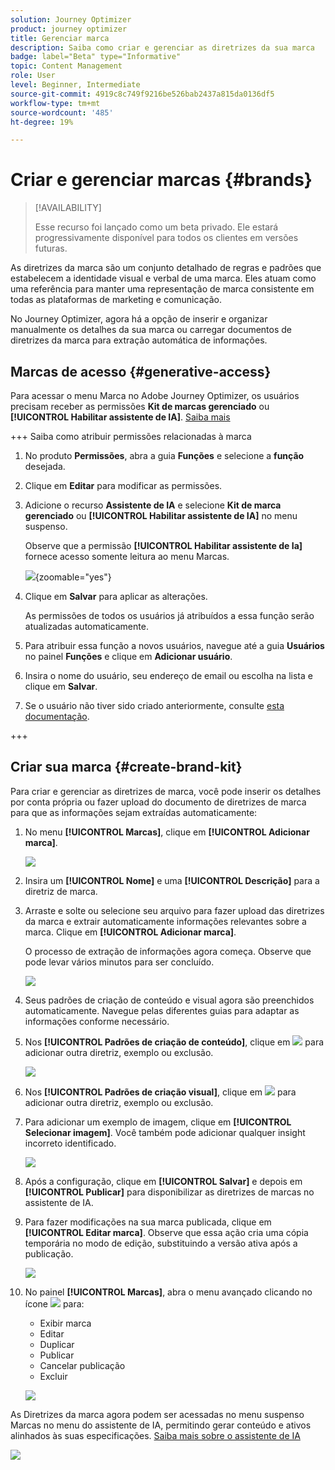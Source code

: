 ```yaml
---
solution: Journey Optimizer
product: journey optimizer
title: Gerenciar marca
description: Saiba como criar e gerenciar as diretrizes da sua marca
badge: label="Beta" type="Informative"
topic: Content Management
role: User
level: Beginner, Intermediate
source-git-commit: 4919c8c749f9216be526bab2437a815da0136df5
workflow-type: tm+mt
source-wordcount: '485'
ht-degree: 19%

---
```


# Criar e gerenciar marcas {#brands}

>[!AVAILABILITY]
>
>Esse recurso foi lançado como um beta privado. Ele estará progressivamente disponível para todos os clientes em versões futuras.
>

As diretrizes da marca são um conjunto detalhado de regras e padrões que estabelecem a identidade visual e verbal de uma marca. Eles atuam como uma referência para manter uma representação de marca consistente em todas as plataformas de marketing e comunicação.

No Journey Optimizer, agora há a opção de inserir e organizar manualmente os detalhes da sua marca ou carregar documentos de diretrizes da marca para extração automática de informações.

## Marcas de acesso {#generative-access}

Para acessar o menu Marca no Adobe Journey Optimizer, os usuários precisam receber as permissões **Kit de marcas gerenciado** ou **[!UICONTROL Habilitar assistente de IA]**. [Saiba mais](../administration/permissions.md)

+++  Saiba como atribuir permissões relacionadas à marca

1. No produto **Permissões**, abra a guia **Funções** e selecione a **função** desejada.

1. Clique em **Editar** para modificar as permissões.

1. Adicione o recurso **Assistente de IA** e selecione **Kit de marca gerenciado** ou **[!UICONTROL Habilitar assistente de IA]** no menu suspenso.

   Observe que a permissão **[!UICONTROL Habilitar assistente de Ia]** fornece acesso somente leitura ao menu Marcas.

   ![](assets/brands-permission.png){zoomable="yes"}

1. Clique em **Salvar** para aplicar as alterações.

   As permissões de todos os usuários já atribuídos a essa função serão atualizadas automaticamente.

1. Para atribuir essa função a novos usuários, navegue até a guia **Usuários** no painel **Funções** e clique em **Adicionar usuário**.

1. Insira o nome do usuário, seu endereço de email ou escolha na lista e clique em **Salvar**.

1. Se o usuário não tiver sido criado anteriormente, consulte [esta documentação](https://experienceleague.adobe.com/pt-br/docs/experience-platform/access-control/abac/permissions-ui/users).


+++

## Criar sua marca {#create-brand-kit}

Para criar e gerenciar as diretrizes de marca, você pode inserir os detalhes por conta própria ou fazer upload do documento de diretrizes de marca para que as informações sejam extraídas automaticamente:

1. No menu **[!UICONTROL Marcas]**, clique em **[!UICONTROL Adicionar marca]**.

   ![](assets/brands-1.png)

1. Insira um **[!UICONTROL Nome]** e uma **[!UICONTROL Descrição]** para a diretriz de marca.

1. Arraste e solte ou selecione seu arquivo para fazer upload das diretrizes da marca e extrair automaticamente informações relevantes sobre a marca. Clique em **[!UICONTROL Adicionar marca]**.

   O processo de extração de informações agora começa. Observe que pode levar vários minutos para ser concluído.

   ![](assets/brands-2.png)

1. Seus padrões de criação de conteúdo e visual agora são preenchidos automaticamente. Navegue pelas diferentes guias para adaptar as informações conforme necessário.

1. Nos **[!UICONTROL Padrões de criação de conteúdo]**, clique em ![](assets/do-not-localize/Smock_Add_18_N.svg) para adicionar outra diretriz, exemplo ou exclusão.

   ![](assets/brands-3.png)

1. Nos **[!UICONTROL Padrões de criação visual]**, clique em ![](assets/do-not-localize/Smock_Add_18_N.svg) para adicionar outra diretriz, exemplo ou exclusão.

1. Para adicionar um exemplo de imagem, clique em **[!UICONTROL Selecionar imagem]**. Você também pode adicionar qualquer insight incorreto identificado.

   ![](assets/brands-4.png)

1. Após a configuração, clique em **[!UICONTROL Salvar]** e depois em **[!UICONTROL Publicar]** para disponibilizar as diretrizes de marcas no assistente de IA.

1. Para fazer modificações na sua marca publicada, clique em **[!UICONTROL Editar marca]**. Observe que essa ação cria uma cópia temporária no modo de edição, substituindo a versão ativa após a publicação.

   ![](assets/brands-8.png)

1. No painel **[!UICONTROL Marcas]**, abra o menu avançado clicando no ícone ![](assets/do-not-localize/Smock_More_18_N.svg) para:

   * Exibir marca
   * Editar
   * Duplicar
   * Publicar
   * Cancelar publicação
   * Excluir

   ![](assets/brands-6.png)

As Diretrizes da marca agora podem ser acessadas no menu suspenso Marcas no menu do assistente de IA, permitindo gerar conteúdo e ativos alinhados às suas especificações. [Saiba mais sobre o assistente de IA](gs-generative.md)

![](assets/brands-7.png)
